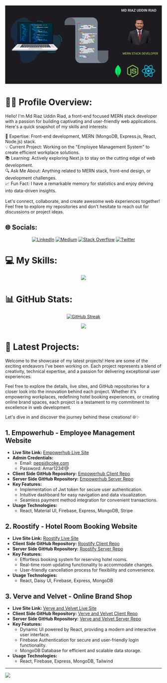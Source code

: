 ![Banner](https://raw.githubusercontent.com/mdriazuddinriad5/mdriazuddinriad5/main/git_cover.png)

# 👨‍💻 Profile Overview:
Hello! I'm Md Riaz Uddin Riad, a front-end focused MERN stack developer with a passion for building captivating and user-friendly web applications. Here's a quick snapshot of my skills and interests:

🚀 Expertise: Front-end development, MERN (MongoDB, Express.js, React, Node.js) stack.<br>
💡 Current Project: Working on the "Employee Management System" to create efficient workplace solutions.<br>
📚 Learning: Actively exploring Next.js to stay on the cutting edge of web development.<br>
🔍 Ask Me About: Anything related to MERN stack, front-end design, or development challenges.<br>
📈 Fun Fact: I have a remarkable memory for statistics and enjoy delving into data-driven insights.<br><br>
Let's connect, collaborate, and create awesome web experiences together! Feel free to explore my repositories and don't hesitate to reach out for discussions or project ideas. 



## 🌐 Socials:

<div align="center">

  [![LinkedIn](https://img.shields.io/badge/LinkedIn-%230077B5.svg?logo=linkedin&logoColor=white)](https://linkedin.com/in/https://www.linkedin.com/in/md-riaz-uddin-riad-876b69229/) [![Medium](https://img.shields.io/badge/Medium-12100E?logo=medium&logoColor=white)](https://medium.com/@https://medium.com/@mdriazuddinriad5) [![Stack Overflow](https://img.shields.io/badge/-Stackoverflow-FE7A16?logo=stack-overflow&logoColor=white)](https://stackoverflow.com/users/https://stackoverflow.com/users/6539524/md-riaz-uddin-riad) [![Twitter](https://img.shields.io/badge/Twitter-%231DA1F2.svg?logo=Twitter&logoColor=white)](https://twitter.com/https://twitter.com/riazuddinriad5)

</div>


# 💻 My Skills:
<p align="center">
  <a href="https://skillicons.dev">
    <img src="https://skillicons.dev/icons?i=js,html,css,react,tailwind,vercel,netlify,mongodb,express,figma" />
  </a>
</p>

# 📊 GitHub Stats:

<div align="center">

  [![GitHub Streak](https://github-readme-streak-stats.herokuapp.com?user=mdriazuddinriad5&theme=dark)](https://git.io/streak-stats)

  ![](http://github-profile-summary-cards.vercel.app/api/cards/profile-details?username=mdriazuddinriad5&theme=dark)

</div>

# 🚀 Latest Projects:

Welcome to the showcase of my latest projects! Here are some of the exciting endeavors I've been working on. Each project represents a blend of creativity, technical expertise, and a passion for delivering exceptional user experiences.

Feel free to explore the details, live sites, and GitHub repositories for a closer look into the innovation behind each project. Whether it's empowering workplaces, redefining hotel booking experiences, or creating online brand spaces, each project is a testament to my commitment to excellence in web development.

Let's dive in and discover the journey behind these creations! 🌐✨


## 1. Empowerhub - Employee Management Website

- **Live Site Link:** [Empowerhub Live Site](https://empower-hub-be953.web.app)
- **Admin Credentials:**
  - Email: pepsi@coke.com
  - Password: Amar1234!@
- **Client Side GitHub Repository:** [Empowerhub Client Repo](https://github.com/mdriazuddinriad5/empower-hub-client)
- **Server Side GitHub Repository:** [Empowerhub Server Repo](https://github.com/mdriazuddinriad5/empower-hub-server)
- **Key Features:**
  - Implementation of Jwt token for secure user authentication.
  - Intuitive dashboard for easy navigation and data visualization.
  - Seamless payment method integration for convenient transactions.
- **Usage Technologies:**
  - React, Material UI, Firebase, Express, MongoDB, Stripe

## 2. Roostify - Hotel Room Booking Website

- **Live Site Link:** [Roostify Live Site](https://roostify-hotel.web.app)
- **Client Side GitHub Repository:** [Roostify Client Repo](https://github.com/mdriazuddinriad5/roostify-client)
- **Server Side GitHub Repository:** [Roostify Server Repo](https://github.com/mdriazuddinriad5/roostify-server)
- **Key Features:**
  - Effortless booking system for reserving hotel rooms.
  - Real-time room updating functionality to accommodate changes.
  - User-friendly cancellation process for flexibility and convenience.
- **Usage Technologies:**
  - React, Daisy UI, Firebase, Express, MongoDB

## 3. Verve and Velvet - Online Brand Shop

- **Live Site Link:** [Verve and Velvet Live Site](https://brand-shop-a6f33.web.app)
- **Client Side GitHub Repository:** [Verve and Velvet Client Repo](https://github.com/mdriazuddinriad5/brand-shop-client/)
- **Server Side GitHub Repository:** [Verve and Velvet Server Repo](https://github.com/mdriazuddinriad5/brand-shop-server)
- **Key Features:**
  - Dynamic UI powered by React, providing a modern and interactive user interface.
  - Firebase Authentication for secure and user-friendly login functionality.
  - MongoDB Database for efficient and scalable data storage.
- **Usage Technologies:**
  - React, Firebase, Express, MongoDB, Tailwind

--- 


[![](https://visitcount.itsvg.in/api?id=mdriazuddinriad5&icon=0&color=0)](https://visitcount.itsvg.in)

